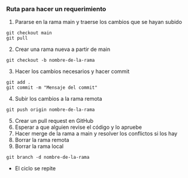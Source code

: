 ### Ruta para hacer un requerimiento

1. Pararse en la rama main y traerse los cambios que se hayan subido

```
git checkout main
git pull
```

2. Crear una rama nueva a partir de main

```
git checkout -b nombre-de-la-rama
```

3. Hacer los cambios necesarios y hacer commit

```
git add .
git commit -m "Mensaje del commit"
```

4. Subir los cambios a la rama remota

```
git push origin nombre-de-la-rama
```

5. Crear un pull request en GitHub
6. Esperar a que alguien revise el código y lo apruebe
7. Hacer merge de la rama a main y resolver los conflictos si los hay
8. Borrar la rama remota
9. Borrar la rama local

```
git branch -d nombre-de-la-rama
```

- El ciclo se repite
